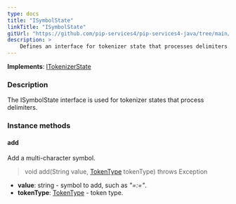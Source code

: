 ```yaml
---
type: docs
title: "ISymbolState"
linkTitle: "ISymbolState"
gitUrl: "https://github.com/pip-services4/pip-services4-java/tree/main/pip-services4-expressions-java"
description: > 
    Defines an interface for tokenizer state that processes delimiters.
---
```


**Implements**: [ITokenizerState](../itokenizer_state)

### Description

The ISymbolState interface is used for tokenizer states that process delimiters.

### Instance methods

#### add
Add a multi-character symbol.

> void add(String value, [TokenType](../token_type) tokenType) throws Exception

- **value**: string - symbol to add, such as *"=:="*.
- **tokenType**: [TokenType](../token_type) - token type.
